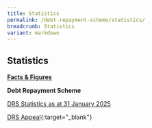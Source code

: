 ```yaml
---
title: Statistics
permalink: /debt-repayment-scheme/statistics/
breadcrumb: Statistics
variant: markdown
---
```

**Statistics**
---

<u><b>Facts &amp; Figures</b></u>

**Debt Repayment Scheme**

[DRS Statistics as at 31 January 2025](/files/DRSStatsforWebsiteasat31Jan2025.pdf)

[DRS Appeal](/files/DRSAppeal.pdf){:target="_blank"}